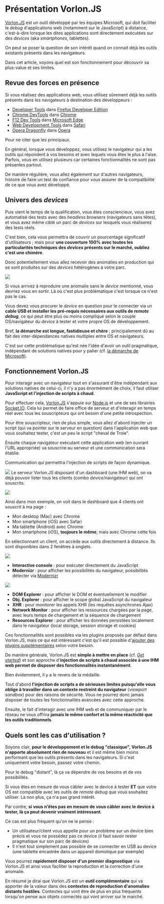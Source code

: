 # Présentation Vorlon.JS

[Vorlon.JS](http://vorlonjs.com/) est un outil développé par les équipes Microsoft, qui doit faciliter le _debug_ d'applications web (notamment sur le JavaScript) à distance, c'est-à-dire lorsque les dites applications sont directement exécutées sur des _devices_ (aka _smartphones_, tablettes).

On peut se poser la question de son intérêt quand on connait déjà les outils existants présents dans les navigateurs.

Dans cet article, voyons quel est son fonctionnement pour découvrir sa plus-value et ses limites.

## Revue des forces en présence

Si vous réalisez des applications web, vous utilisez sûrement déjà les outils présents dans les navigateurs à destination des développeurs :

* [Developer Tools](https://developer.mozilla.org/en-US/docs/Tools) dans [Firefox Developer Edition](https://www.mozilla.org/fr/firefox/developer/)
* [Chrome DevTools](https://developers.google.com/web/tools/chrome-devtools/) dans [Chrome](http://www.google.com/chrome)
* [F12 Dev Tools](https://dev.modern.ie/platform/documentation/f12-devtools-guide/) dans [Microsoft Edge](https://www.microsoft.com/fr-fr/windows/microsoft-edge)
* [Web Development Tools](https://developer.apple.com/safari/tools/) dans [Safari](http://www.apple.com/fr/safari/)
* [Opera Dragonfly](http://www.opera.com/dragonfly/) dans [Opera](http://www.opera.com/fr)

Pour ne citer que les principaux.

En général, lorsque vous développez, vous utilisez le navigateur qui a les outils qui répondent à vos besoins et avec lequels vous êtes le plus à l'aise. Parfois, vous en utilisez plusieurs car certaines fonctionnalités ne sont pas présentes partout.

De manière régulière, vous allez également sur d'autres navigateurs, histoire de faire un test de confiance pour vous assurer de la compatibilité de ce que vous avez développé.

## Univers des _devices_

Puis vient le temps de la qualification, vous êtes consciencieux, vous avez automatisé des tests avec des _headless browsers_ (navigateurs sans têtes), et vous avez même ciblé un parc de _devices_ sur lesquels vous réaliserez des tests réels.

C'est bien, cela vous permettra de couvrir un pourcentage significatif d'utilisateurs ; mais pour **une couverture 100% avec toutes les particularités techniques des _devices_ présents sur le marché, oubliez c'est une chimère**.

Donc potentiellement vous allez recevoir des anomalies en production qui se sont produites sur des _devices_ hétérogènes à votre parc.

![](remote_debug.png)

Si vous arrivez à reproduire une anomalie sans le _device_ mentionné, vous devriez vous en sortir. Là où c'est plus problématique c'est lorsque ce n'est pas le cas.

Vous devez vous procurer le _device_ en question pour le connecter via un **cable USB et installer les pré-requis nécessaires aux outils de _remote debug_**, ce qui peut être plus ou moins compliqué selon le couple OS/navigateur du _device_ à tester et votre propre OS de développement.

Bref, **la démarche est longue, fastidieuse et chère** ; principalement dû au fait des inter-dépendances natives multiples entre OS et navigateurs.

C'est sur cette problématique qu'est née l'idée d'avoir un outil pragmatique, indépendant de solutions natives pour y palier (cf. [la démarche de Microsoft](http://blogs.msdn.com/b/eternalcoding/archive/2015/04/30/why-we-made-vorlon-js-and-how-to-use-it-to-debug-your-javascript-remotely.aspx)).

## Fonctionnement Vorlon.JS

Pour interagir avec un navigateur tout en s'assurant d'être indépendant aux solutions natives de celui-ci, il n'y a pas énormément de choix, il faut utiliser **JavaScript et l'injection de scripts à chaud**.

Pour effectuer cela, [Vorlon.JS](http://vorlonjs.com/) s'appuie sur [Node.js](https://nodejs.org/en/) et une de ses librairies [Socket.IO](http://socket.io/). Cela lui permet de faire office de serveur et d'interagir en temps réel avec tous les souscripteurs qui ont besoin d'une petite introspection.

Pour être souscripteur, rien de plus simple, vous allez d'abord injecter un script (qui va pointer sur le serveur en question) dans l'application web que vous souhaitez tester, c'est un peu le script "cheval de Troie".

<script src="https://gist.github.com/alvinberthelot/df5a939229f57e172ac9.js"></script>

Ensuite chaque navigateur exécutant cette application web (en ouvrant l'URL appropriée) va souscrire au serveur et une communication sera établie.

Communication qui permettra l'injection de scripts de façon dynamique.

![](fonctionnement.png)
Le serveur Vorlon.JS disposant d'un dashboard (une IHM web), on va déjà pouvoir lister tous les clients (combo _device_/navigateur) qui ont souscrits.

![](liste_devices.png)

Ainsi dans mon exemple, on voit dans le dashboard que 4 clients ont souscrit à ma page :

* Mon desktop (Mac) avec Chrome
* Mon smartphone (iOS) avec Safari
* Ma tablette (Android) avec Chrome
* Mon smartphone (iOS), **toujours le même**, mais avec Chrome cette fois

En sélectionnant un client, on accède aux outils directement à distance. Ils sont disponibles dans 2 fenêtres à onglets.

![](layout_bottom.png)

* **Interactive console** : pour exécuter directement du JavaScript
* **Modernizr** : pour afficher les possibilités du navigateur, possibilités détecter via [Modernizr](https://modernizr.com/)

![](layout_top.png)

* **DOM Explorer** : pour afficher le DOM et éventuellement le modifier
* **Obj. Explorer** : pour afficher le scope global JavaScript du navigateur
* **XHR** : pour monitorer les appels XHR (les requêtes asynchrones Ajax)
* **Network Monitor** : pour afficher les ressources chargées par la page, avec leurs temps de chargement et la séquence de chargement
* **Resources Explorer** : pour afficher les données persistées localement dans le navigateur (local storage, session storage et cookies)

Ces fonctionnalités sont possibles via les plugins proposés par défaut dans Vorlon.JS, mais ce qui est intéressant c'est qu'il est possible d'[ajouter des plugins supplémentaires](http://vorlonjs.com/plugins/) selon votre besoin.

De manière générale, Vorlon.JS est **simple à mettre en place** (cf. [_Get started_](http://vorlonjs.com/#getting-started)) et son approche d'**injection de scripts à chaud associée à une IHM web permet de disposer des fonctionnalités instantanément**.

Bien évidemment, il y a le revers de la médaille.

Tout d'abord **l'injection de scripts a de sérieuses limites puisqu'elle vous oblige à travailler dans un contexte restreint du navigateur** (_viewport sandbox_) pour des raisons de sécurité. Vous ne pourrez donc jamais disposer de toutes les fonctionnalités avancées avec cette approche.

Ensuite, le fait d'interagir avec une IHM web et de communiquer par le réseau ne vous offrira **jamais le même confort et la même réactivité que les outils traditionnels**.

## Quels sont les cas d'utilisation ?

Soyons clair, **pour le développement et le debug "classique", Vorlon.JS n'apporte absolument rien de nouveau** et il est même bien moins performant que les outils présents dans les navigateurs. Si c'est uniquement votre besoin, passez votre chemin.

Pour le debug "distant", là ça va dépendre de vos besoins et de vos possibilités.

Si vous êtes en mesure de vous câbler avec le device à tester **ET** que votre OS est compatible avec les outils de _remote debug_ que vous souhaitez utiliser. Là non plus, ça n'a pas grand intérêt.

Par contre, **si vous n'êtes pas en mesure de vous câbler avec le device à tester, là ça peut devenir vraiment intéressant**.

Ce cas est plus fréquent qu'on ne le pense :

* Un utilisateur/client vous appelle pour un problème sur un device bien précis et vous ne possédez pas ce device (il faut savoir rester pragmatique sur son parc de devices)
* Il n'est tout simplement pas possible de se connecter en USB au device (une tablette encastrée dans un appareil domotique par exemple)

Vous pourrez **rapidement disposer d'un premier diagnostique** via Vorlon.JS et ainsi vous faciliter la reproduction et la correction d'une anomalie.

En résumé je dirai que Vorlon.JS est un **outil complémentaire** qui va apporter de la valeur dans des **contextes de reproduction d'anomalies distants hostiles**. Contextes qui vont être de plus en plus fréquents lorsqu'on pense aux objets connectés qui vont arriver sur le marché.
